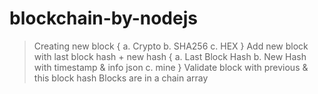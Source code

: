 # blockchain-by-nodejs
> Creating new block
   {
     a. Crypto
     b. SHA256
     c. HEX
   }
> Add new block with last block hash + new hash
   {
     a. Last Block Hash
     b. New Hash with timestamp & info json
     c. mine
   }
> Validate block with previous & this block hash
> Blocks are in a chain array
